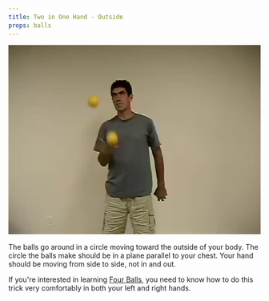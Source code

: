 ```yaml
---
title: Two in One Hand - Outside
props: balls
---
```


![Two in One Hand - Outside](site/videos/poster/twoinoneoutside.jpg)

The balls go around in a circle moving toward the outside of your body. The circle the balls make should be in a plane parallel to your chest. Your hand should be moving from side to side, not in and out.

If you're interested in learning [Four Balls](site/en/fourballasynchronousfountain/README.md), you need to know how to do this trick very comfortably in both your left and right hands.

